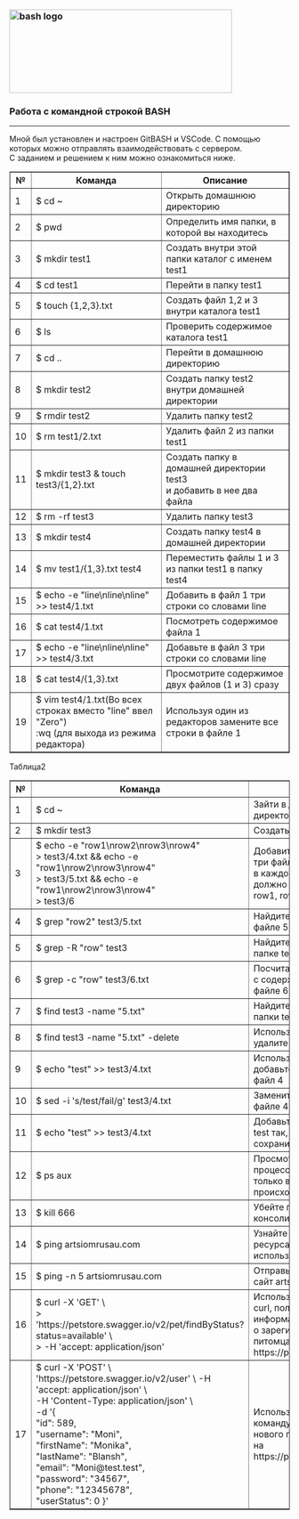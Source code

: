 
### <img src="https://upload.wikimedia.org/wikipedia/commons/thumb/8/82/Gnu-bash-logo.svg/2560px-Gnu-bash-logo.svg.png" title="bash logo" alt="bash logo" width="400" height="150"/> 
### Работа с командной строкой BASH
<hr>
Мной был установлен и настроен GitBASH и VSCode. С помощью которых можно отправлять взаимодействовать с сервером.<br>
 С заданием и решением к ним можно ознакомиться ниже.



<body>
<table border="1">
  <tr><th>№</th><th>Команда</th><th>Описание</th></tr>
  <tr><td>1</td><td>$ cd ~</td><td>Открыть домашнюю директорию</td></tr>
  <tr><td>2</td><td>$ pwd</td><td>Определить имя папки, в которой вы находитесь</td></tr>
  <tr><td>3</td><td>$ mkdir test1</td><td>Создать внутри этой папки каталог с именем test1</td></tr>
  <tr><td>4</td><td>$ cd test1</td><td>Перейти в папку test1</td></tr>
  <tr><td>5</td><td>$ touch {1,2,3}.txt</td><td>Создать файл 1,2 и 3 внутри каталога test1</td></tr>
  <tr><td>6</td><td>$ ls</td><td>Проверить содержимое каталога test1</td></tr>
  <tr><td>7</td><td>$ cd ..</td><td>Перейти в домашнюю директорию</td></tr>
  <tr><td>8</td><td>$ mkdir test2</td><td>Создать папку test2 внутри домашней директории</td></tr>
  <tr><td>9</td><td>$ rmdir test2</td><td>Удалить папку test2</td></tr>
  <tr><td>10</td><td>$ rm test1/2.txt</td><td>Удалить файл 2 из папки test1</td></tr>
  <tr><td>11</td><td>$ mkdir test3 & touch test3/{1,2}.txt</td><td>Создать папку в домашней директории test3<br> и добавить в нее два файла</td></tr>
  <tr><td>12</td><td>$ rm -rf test3</td><td>Удалить папку test3</td></tr>
  <tr><td>13</td><td>$ mkdir test4</td><td>Создать папку test4 в домашней директории</td></tr>
  <tr><td>14</td><td>$ mv test1/{1,3}.txt test4</td><td>Переместить файлы 1 и 3 из папки test1 в папку test4</td></tr>
  <tr><td>15</td><td>$ echo -e "line\nline\nline" >> test4/1.txt</td><td>Добавить в файл 1 три строки со словами line</td></tr>
  <tr><td>16</td><td>$ cat test4/1.txt</td><td>Посмотреть содержимое файла 1</td></tr>
  <tr><td>17</td><td>$ echo -e "line\nline\nline" >> test4/3.txt</td><td>Добавьте в файл 3 три строки со словами line</td></tr>
  <tr><td>18</td><td>$ cat test4/{1,3}.txt</td><td>Просмотрите содержимое двух файлов (1 и 3) сразу</td></tr>
  <tr><td>19</td><td>$ vim test4/1.txt(Во всех строках вместо "line" ввел "Zero")<br>:wq (для выхода из режима редактора)</td><td>Используя один из редакторов замените все строки в файле 1</td></tr>

</table>



Таблица2
<body>
<table border="1">
  <tr><th>№</th><th>Команда</th><th>Описание</th></tr>
  <tr><td>1</td><td>$ cd ~</td><td>Зайти в домашнюю директорию</td></tr>
  <tr><td>2</td><td>$ mkdir test3</td><td>Создать папку test3</td></tr>
  <tr><td>3</td><td>$ echo -e "row1\nrow2\nrow3\nrow4" <br>
  > test3/4.txt && echo -e "row1\nrow2\nrow3\nrow4" <br>
  > test3/5.txt && echo -e "row1\nrow2\nrow3\nrow4" <br>
  > test3/6</td><td>Добавить в папку test3 три файла 4, 5 и 6,<br> в каждом из которых должно быть по 4 строки row1, row2, row3, row4</td></tr>
  <tr><td>4</td><td>$ grep "row2" test3/5.txt</td><td>Найдите строку row2 в файле 5</td></tr>
  <tr><td>5</td><td>$ grep -R "row" test3</td><td>Найдите строку row в папке test3</td></tr>
  <tr><td>6</td><td>$ grep -c "row" test3/6.txt</td><td>Посчитайте сколько строк с содержимым row в файле 6</td></tr>
  <tr><td>7</td><td>$ find test3 -name "5.txt"</td><td>Найдите файл 5 внутри папки test3</td></tr>
  <tr><td>8</td><td>$ find test3 -name "5.txt" -delete</td><td>Используя команду find, удалите файл 5</td></tr>
  <tr><td>9</td><td>$ echo "test" >> test3/4.txt</td><td>Используя команду echo, добавьте слово test в файл 4</td></tr>
  <tr><td>10</td><td>$ sed  -i 's/test/fail/g' test3/4.txt</td><td>Замените слово test в файле 4 на fail</td></tr>
  <tr><td>11</td><td>$ echo  "test" >> test3/4.txt</td><td>Добавьте в файл 4 слово test так, чтобы сохранилось содержимое</td></tr>
  <tr><td>12</td><td>$ ps aux</td><td>Просмотрите все процессы для юзеров не <br>только в консоли, которые происходят в системе</td></tr>
  <tr><td>13</td><td>$ kill 666</td><td>Убейте процесс 666 в консоли</td></tr>
  <tr><td>14</td><td>$ ping artsiomrusau.com</td><td>Узнайте доступность ресурса artsiomrusau.com, используя ping</td></tr>
  <tr><td>15</td><td>$ ping -n 5 artsiomrusau.com</td><td>Отправьте 5 пакетов на сайт artsiomrusau.com</td></tr>
  <tr><td>16</td><td>$  curl -X 'GET' \<br>
	>   'https://petstore.swagger.io/v2/pet/findByStatus?status=available' \<br>
	>   -H 'accept: application/json'</td><td>Используя GET и команду curl, получите информацию<br> о зарегистрированных питомцах на https://petstore.swagger.io/</td></tr>
  <tr><td>17</td><td>$ curl -X 'POST' \
  'https://petstore.swagger.io/v2/user' \
  -H 'accept: application/json' \<br>
  -H 'Content-Type: application/json' \<br>
  -d '{<br>
  "id": 589,<br>
  "username": "Moni",<br>
  "firstName": "Monika",<br>
  "lastName": "Blansh",<br>
  "email": "Moni@test.test",<br>
  "password": "34567",<br>
  "phone": "12345678",<br>
  "userStatus": 0
}'</td><td>Используя POST и команду curl, создайте нового пользователя<br> на https://petstore.swagger.io/</td></tr>
  </table>